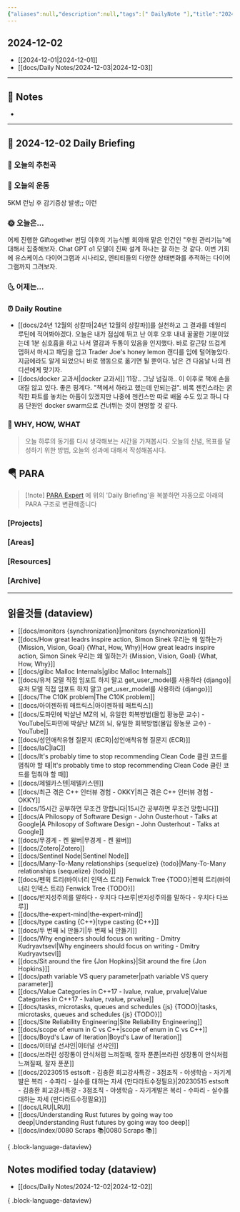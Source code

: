 ```yaml
---
{"aliases":null,"description":null,"tags":[" DailyNote "],"title":"2024-12-02","created":"2024-12-02T20:25:45","updated":"2024-12-02T20:32:42","dg-publish":true,"permalink":"/docs/Daily Notes/2024-12-02/","dgPassFrontmatter":true}
---
```



## 2024-12-02

- [[2024-12-01\|2024-12-01]] 
- [[docs/Daily Notes/2024-12-03\|2024-12-03]]

---

## 📝 Notes

- 


---

## 📅 2024-12-02 Daily Briefing

### 🎵 오늘의 추천곡

### 🏃 오늘의 운동

5KM 런닝 후 감기증상 발생;; 이런

### 🌞 오늘은...

어제 진행한 Giftogether 펀딩 이후의 기능식별 회의때 맡은 안건인 "후원 관리기능"에 대해서 집중해보자. Chat GPT o1 모델이 진짜 설계 하나는 잘 하는 것 같다. 이번 기회에 유스케이스 다이어그램과 시나리오, 엔티티들의 다양한 상태변화를 추적하는 다이어그램까지 그려보자.

### 🌜 어제는...

### ⏰ Daily Routine

- [[docs/24년 12월의 상칼파\|24년 12월의 상칼파]]를 실천하고 그 결과를 데일리 루틴에 적어봐야겠다. 오늘은 내가 점심에 뛰고 난 이후 오후 내내 꿀꿀한 기분이었는데 1분 심호흡을 하고 나서 열감과 두통이 있음을 인지했다. 바로 갈근탕 뜨겁게 뎁혀서 마시고 패딩을 입고 Trader Joe's honey lemon 캔디를 입에 털어놓았다. 지금에라도 알게 되었으니 바로 행동으로 옮기면 될 뿐이다. 남은 건 다음날 나의 컨디션에게 맞기자.
- [[docs/docker 교과서\|docker 교과서]] 11장.. 그냥 넘길까.. 이 이후로 책에 손을 대질 않고 있다. 좋은 핑계다. "책에서 하라고 했는데 안되는걸". 비록 젠킨스라는 굵직한 파트를 놓치는 아픔이 있겠지만 나중에 젠킨스만 따로 배울 수도 있고 하니 다음 단원인 docker swarm으로 건너뛰는 것이 현명할 것 같다.

### 🚀 WHY, HOW, WHAT

> 오늘 하루의 동기를 다시 생각해보는 시간을 가져봅시다. 오늘의 신념, 목표를 달성하기 위한 방법, 오늘의 성과에 대해서 작성해봅시다.

##  🪂 PARA

> [!note] [PARA Expert](https://chatgpt.com/g/g-46Xrh4MXk-para-expert) 에 위의 'Daily Briefing'을 복붙하면 자동으로 아래의 PARA 구조로 변환해줍니다

### [Projects]

### [Areas]

### [Resources]

### [Archive]

---

## 읽을것들 (dataview)

- [[docs/monitors {synchronization}\|monitors {synchronization}]]
- [[docs/How great leadrs inspire action, Simon Sinek 우리는 왜 일하는가 {Mission, Vision, Goal} {What, How, Why}\|How great leadrs inspire action, Simon Sinek 우리는 왜 일하는가 {Mission, Vision, Goal} {What, How, Why}]]
- [[docs/glibc Malloc Internals\|glibc Malloc Internals]]
- [[docs/유저 모델 직접 임포트 하지 말고 get_user_model를 사용하라 {django}\|유저 모델 직접 임포트 하지 말고 get_user_model를 사용하라 {django}]]
- [[docs/The C10K problem\|The C10K problem]]
- [[docs/아이젠하워 매트릭스\|아이젠하워 매트릭스]]
- [[docs/도파민에 박살난 MZ의 뇌, 유일한 회복방법(몰입 황농문 교수) - YouTube\|도파민에 박살난 MZ의 뇌, 유일한 회복방법(몰입 황농문 교수) - YouTube]]
- [[docs/성인애착유형 질문지 (ECR)\|성인애착유형 질문지 (ECR)]]
- [[docs/IaC\|IaC]]
- [[docs/It's probably time to stop recommending Clean Code 클린 코드를 멈춰야 할 때\|It's probably time to stop recommending Clean Code 클린 코드를 멈춰야 할 때]]
- [[docs/제텔카스텐\|제텔카스텐]]
- [[docs/최근 겪은 C++ 인터뷰 경험 - OKKY\|최근 겪은 C++ 인터뷰 경험 - OKKY]]
- [[docs/15시간 공부하면 무조건 망합니다\|15시간 공부하면 무조건 망합니다]]
- [[docs/A Philosopy of Software Design - John Ousterhout - Talks at Google\|A Philosopy of Software Design - John Ousterhout - Talks at Google]]
- [[docs/무경계 - 켄 윌버\|무경계 - 켄 윌버]]
- [[docs/Zotero\|Zotero]]
- [[docs/Sentinel Node\|Sentinel Node]]
- [[docs/Many-To-Many relationships {sequelize} {todo}\|Many-To-Many relationships {sequelize} {todo}]]
- [[docs/펜윅 트리(바이너리 인덱스 트리) Fenwick Tree {TODO}\|펜윅 트리(바이너리 인덱스 트리) Fenwick Tree {TODO}]]
- [[docs/반지성주의를 말하다 - 우치다 다쓰루\|반지성주의를 말하다 - 우치다 다쓰루]]
- [[docs/the-expert-mind\|the-expert-mind]]
- [[docs/type casting {C++}\|type casting {C++}]]
- [[docs/두 번째 뇌 만들기\|두 번째 뇌 만들기]]
- [[docs/Why engineers should focus on writing - Dmitry Kudryavtsevl\|Why engineers should focus on writing - Dmitry Kudryavtsevl]]
- [[docs/Sit around the fire {Jon Hopkins}\|Sit around the fire {Jon Hopkins}]]
- [[docs/path variable VS query parameter\|path variable VS query parameter]]
- [[docs/Value Categories in C++17 - lvalue, rvalue, prvalue\|Value Categories in C++17 - lvalue, rvalue, prvalue]]
- [[docs/tasks, microtasks, queues and schedules {js} {TODO}\|tasks, microtasks, queues and schedules {js} {TODO}]]
- [[docs/Site Reliability Engineering\|Site Reliability Engineering]]
- [[docs/scope of enum in C vs C++\|scope of enum in C vs C++]]
- [[docs/Boyd's Law of Iteration\|Boyd's Law of Iteration]]
- [[docs/이터널 선샤인\|이터널 선샤인]]
- [[docs/쓰라린 성장통이 안식처럼 느껴질때, 잘자 푼푼\|쓰라린 성장통이 안식처럼 느껴질때, 잘자 푼푼]]
- [[docs/20230515 estsoft - 김충환 회고강사특강 - 3점조직 - 야생학습 - 자기계발은 복리 - 수파리 - 실수를 대하는 자세 {만다라트수정필요}\|20230515 estsoft - 김충환 회고강사특강 - 3점조직 - 야생학습 - 자기계발은 복리 - 수파리 - 실수를 대하는 자세 {만다라트수정필요}]]
- [[docs/LRU\|LRU]]
- [[docs/Understanding Rust futures by going way too deep\|Understanding Rust futures by going way too deep]]
- [[docs/index/0080 Scraps 📚\|0080 Scraps 📚]]

{ .block-language-dataview}

## Notes modified today (dataview)

- [[docs/Daily Notes/2024-12-02\|2024-12-02]]

{ .block-language-dataview}
